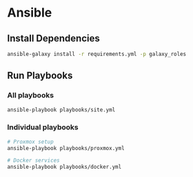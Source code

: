 # Ansible

## Install Dependencies

```bash
ansible-galaxy install -r requirements.yml -p galaxy_roles
```

## Run Playbooks

### All playbooks

```bash
ansible-playbook playbooks/site.yml
```

### Individual playbooks

```bash
# Proxmox setup
ansible-playbook playbooks/proxmox.yml

# Docker services
ansible-playbook playbooks/docker.yml
```
